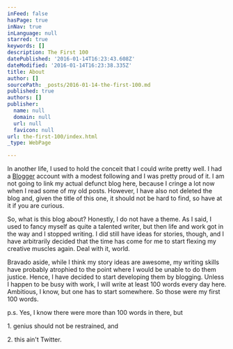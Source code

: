 ```yaml
---
inFeed: false
hasPage: true
inNav: true
inLanguage: null
starred: true
keywords: []
description: The First 100
datePublished: '2016-01-14T16:23:43.608Z'
dateModified: '2016-01-14T16:23:38.335Z'
title: About
author: []
sourcePath: _posts/2016-01-14-the-first-100.md
published: true
authors: []
publisher:
  name: null
  domain: null
  url: null
  favicon: null
url: the-first-100/index.html
_type: WebPage

---
```

In another life, I used to hold the conceit that I could write pretty well. I had a [Blogger][0] account with a modest following and I was pretty proud of it. I am not going to link my actual defunct blog here, because I cringe a lot now when I read some of my old posts. However, I have also not deleted the blog and, given the title of this one, it should not be hard to find, so have at it if you are curious.

So, what is this blog about? Honestly, I do not have a theme. As I said, I used to fancy myself as quite a talented writer, but then life and work got in the way and I stopped writing. I did still have ideas for stories, though, and I have arbitrarily decided that the time has come for me to start flexing my creative muscles again. Deal with it, world.

Bravado aside, while I think my story ideas are awesome, my writing skills have probably atrophied to the point where I would be unable to do them justice. Hence, I have decided to start developing them by blogging. Unless I happen to be busy with work, I will write at least 100 words every day here. Ambitious, I know, but one has to start somewhere. So those were my first 100 words.

p.s. Yes, I know there were more than 100 words in there, but

1\. genius should not be restrained, and

2\. this ain't Twitter.

[0]: http://blogger.com/